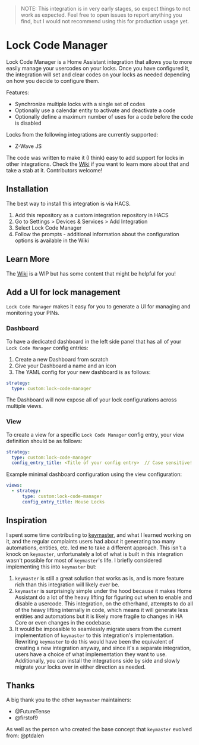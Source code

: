 > NOTE: This integration is in very early stages, so expect things to not work as expected. Feel free to open issues to report anything you find, but I would not recommend using this for production usage yet.

# Lock Code Manager

Lock Code Manager is a Home Assistant integration that allows you to more easily manage your usercodes on your locks. Once you have configured it, the integration will set and clear codes on your locks as needed depending on how you decide to configure them.

Features:
- Synchronize multiple locks with a single set of codes
- Optionally use a calendar entity to activate and deactivate a code
- Optionally define a maximum number of uses for a code before the code is disabled

Locks from the following integrations are currently supported:
- Z-Wave JS

The code was written to make it (I think) easy to add support for locks in other integrations. Check the [Wiki](https://github.com/raman325/lock_code_manager/wiki) if you want to learn more about that and take a stab at it. Contributors welcome!

## Installation

The best way to install this integration is via HACS.

1. Add this repository as a custom integration repository in HACS
2. Go to Settings > Devices & Services > Add Integration
3. Select Lock Code Manager
4. Follow the prompts - additional information about the configuration options is available in the Wiki

## Learn More

The [Wiki](https://github.com/raman325/lock_code_manager/wiki) is a WIP but has some content that might be helpful for you!

## Add a UI for lock management

`Lock Code Manager` makes it easy for you to generate a UI for managing and monitoring your PINs.

### Dashboard

To have a dedicated dashboard in the left side panel that has all of your `Lock Code Manager` config entries:
1. Create a new Dashboard from scratch
2. Give your Dashboard a name and an icon
3. The YAML config for your new dashboard is as follows:

```yaml
strategy:
  type: custom:lock-code-manager

```

The Dashboard will now expose all of your lock configurations across multiple views.

### View

To create a view for a specific `Lock Code Manager` config entry, your view definition should be as follows:

```yaml
strategy:
  type: custom:lock-code-manager
  config_entry_title: <Title of your config entry>  // Case sensitive!
```

Example minimal dashboard configuration using the view configuration:

```yaml
views:
  - strategy:
      type: custom:lock-code-manager
      config_entry_title: House Locks
```

## Inspiration

I spent some time contributing to [keymaster](https://github.com/FutureTense/keymaster), and what I learned working on it, and the regular complaints users had about it generating too many automations, entities, etc. led me to take a different approach. This isn't a knock on `keymaster`, unfortunately a lot of what is built in this integration wasn't possible for most of `keymaster`'s life. I briefly considered implementing this into `keymaster` but:
1. `keymaster` is still a great solution that works as is, and is more feature rich than this integration will likely ever be.
2. `keymaster` is surprisingly simple under the hood because it makes Home Assistant do a lot of the heavy lifting for figuring out when to enable and disable a usercode. This integration, on the otherhand, attempts to do all of the heavy lifting internally in code, which means it will generate less entities and automations but it is likely more fragile to changes in HA Core or even changes in the codebase.
3. It would be impossible to seamlessly migrate users from the current implementation of `keymaster` to this integration's implementation. Rewriting `keymaster` to do this would have been the equivalent of creating a new integration anyway, and since it's a separate integration, users have a choice of what implementation they want to use. Additionally, you can install the integrations side by side and slowly migrate your locks over in either direction as needed.

## Thanks

A big thank you to the other `keymaster` maintainers:
- @FutureTense
- @firstof9

As well as the person who created the base concept that `keymaster` evolved from: @ptdalen
